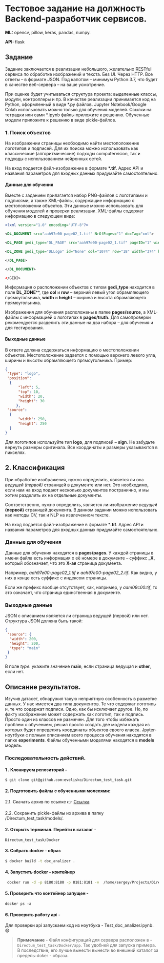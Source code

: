 # Тестовое задание на должность Backend-разработчик сервисов.

**ML:** opencv, pillow, keras, pandas, numpy.

**API:** flask

## Задание

Задание заключается в реализации небольшого, желательно RESTful сервиса по обработке изображений и текста. Без UI. Через HTTP. Все ответы – в формате JSON. Под капотом – минимум Python 3.7, что будет в качестве веб-сервера – на ваше усмотрение.

При оценке будет учитываться структура проекта: выделенные классы, модули, контроллеры и пр. В качестве реализации принимается код на Python, оформленный в виде *.py файлов. Jupyter Notebook/Google Colab использовать можно только для обучения моделей. Ссылки на тетрадки или сами *.ipynb файлы приложите к решению. Обученные модели приложите к решению в виде pickle-файлов.

### 1. Поиск объектов

На изображении страницы необходимо найти местоположение логотипов и подписей. Для их поиска можно использовать как классические (алгоритмические) подходы computervision, так и подходы с использованием нейронных сетей.

На вход подается файл-изображение в формате **\*.tif**. Адрес API и названия параметров для входных данных придумайте самостоятельно.

#### Данные для обучения

Вместе с заданием прилагается набор PNG-файлов с логотипами и подписями, а также XML-файлы, содержащие информацию о местоположении объектов. Эти данные можно использовать для обучения моделей и проверки реализации. XML-файлы содержат информацию в следующем виде:

``` xml
<?xml version="1.0" encoding="UTF-8"?>

<DL_DOCUMENT src="aah97e00-page02_1.tif" NrOfPages="1" docTag="xml">

<DL_PAGE gedi_type="DL_PAGE" src="aah97e00-page02_1.tif" pageID="1" width="2560" height="3296">

<DL_ZONE gedi_type="DLLogo" id="None" col="1074" row="18" width="374" height="219"> </DL_ZONE>

</DL_PAGE>

</DL_DOCUMENT>

</GEDI>
```

Информация о расположении объектов с типом **gedi_type** находится в поле **DL_ZONE****, где **col** и **row** – верхний левый угол обрамляющего прямоугольника, **width** и **height** – ширина и высота обрамляющего прямоугольника.

Изображения для обучения расположены в папке **pages/source**, а XML-файлы с информацией о логотипах в **pages/truth**. Для самопроверки рекомендуется разделить эти данные на два набора – для обучения и для тестирования.

#### Выходные данные

В ответе должна содержаться информацию о местоположении объектов. Местоположение задается с помощью верхнего левого угла, ширины и высоты обрамляющего прямоугольника. Пример:

``` json
{
 "type": "logo",
 "position": 
  {
      "left": 5,
      "top": 10,
      "width": 20,
      "height": 30
     },
 "source": 
  {
      "width": 250,
      "height": 250
  }
}
```

Для логотипов используйте тип **logo**, для подписей – **sign**. Не забудьте вернуть размеры оригинала. Все координаты и размеры указываются в пикселях.

## 2. Классификация

При обработке изображения, нужно определить, является ли она *ведущей (первой)* страницей в документе или нет. Это необходимо, если нам на вход подают несколько документов постранично, и мы хотим разделить их на отдельные документы.

Соответственно, нужно определить, является ли изображение *ведущей* **(первой)** страницей документа. В данном задании можно использовать как методы CV, так и NLP на извлеченном тексте.

На вход подается файл-изображение в формате ***.tif**. Адрес API и названия параметров для входных данных придумайте самостоятельно.

### Данные для обучения

Данные для обучения находятся в **pages/pages**. У каждой страницы в имени файла есть информация о её номере в документе – суффикс **_X**, который обозначает, что это **X-ая** страница документа.

Например, *aah97e00-page02_1.tif* и *aah97e00-page02_2.tif*. Как видно, у них в конце есть суффикс с индексом страницы.

Если же префикс вообще отсутствует, как, например, у *aam09c00.tif*, то это означает, что страница единственная в документе.

### Выходные данные

JSON с описанием является ли страница ведущей (первой) или нет. Структура JSON должна быть такой:

``` json
{
 "source": {
  "width": 200,
  "height": 200,
  "type": "main"
 }
} 

```
В поле *type*. укажите значение **main**, если страница ведущая и **other**, если нет.

## Описание результатов. 

Изучив датасет, обнаружил такую неприятную особенность в разметке данных.
У нас имеется два типа документов. Те что содержат логотипы и, те что содержат подписи. Одно, как бы исключает другое. Но, по факту изображение может содержать как логотип, так и подпись. Просто один из классов не размечен. Для того чтобы избежать проблем с обучением, решил просто создать две модели каждая из которых будет определять координаты объектов своего класса.
Jpyter-ноутбуки с полным описанием всего процесса обучения находятся в папке **experiments**. Файлы обученными моделями находятся в **models** модель. 

### Последовательность действий.

#### 1 . Клонируем репозиторий - 
    
    $ git clone git@github.com:evelisko/Directum_test_task.git

#### 2. Подготовить файлы с обученными молелями: 

2.1. Скачать архив по ссылке :point_right: [Ссылка](https://drive.google.com/file/d/14pSJHegd1rF2lgZ-Mw44a3CpogRJnm6o/view?usp=sharing) 

2.2. Сохранить pickle-файлы из архива в папку /Directum_test_task/models/. 

#### 2. Открыть терминал. Перейти в каталог - 
   
    Directum_test_task/Docker

#### 3. Собрать docker - образ
   
``` bash
$ docker build -t doc_analizer .
```

#### 4. Запустить docker - контейнер

``` bash
 docker run -d -p 8180:8180 -p 8181:8181 -v  /home/sergey/Projects/Directum_test_task/models:/app/app/models doc_analizer
```

#### 5. Проверить что контейнер запущен -

    docker ps -a

#### 6. Проверить работу api - 

Для проверки api запускаем код из ноутбука - Test_doc_analizer.ipynb. :smile:

> **Примечание** - Файл конфигураций для сервера расположен в - `Directum_test_task/Docker/app`.
Так удобней для запуска примера. В последствие, его лучше вынести вынести во внешний каталог за пределы doker - образа. 





